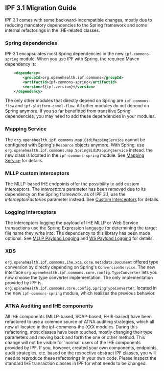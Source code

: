 ## IPF 3.1 Migration Guide

IPF 3.1 comes with some backward-incompatible changes, mostly due to reducing mandatory dependencies to
the Spring framework and some internal refactorings in the IHE-related classes. 


### Spring dependencies

IPF 3.1 encapsulates most Spring dependencies in the new ```ipf-commons-spring``` module.
When you use IPF with Spring, the required Maven dependency is:

```xml
    <dependency>
        <groupId>org.openehealth.ipf.commons</groupId>
        <artifactId>ipf-commons-spring</artifactId>
        <version>${ipf.version}</version>
    </dependency>
```

The only other modules that directly depend on Spring are ```ipf-commons-flow``` and ```ipf-platform-camel-flow```.
All other modules do not depend on Spring anymore. If you so far benefitted from transitive Spring dependencies,
you may need to add these dependencies in your modules.

### Mapping Service

The `org.openehealth.ipf.commons.map.BidiMappingService` cannot be configured with Spring's `Resource`
objects anymore. With Spring, use `org.openehealth.ipf.commons.map.SpringBidiMappingService` instead. the
new class is located in the `ipf-commons-spring` module.
See [Mapping Service] for details.

### MLLP custom interceptors

The MLLP-based IHE endpoints offer the possibility to add custom interceptors. The *interceptors* parameter
has been removed due to its dependency on the Spring framework. as of IPF 3.1, use the *interceptorFactories*
parameter instead. See [Custom Interceptors] for details.

### Logging Interceptors

The interceptors logging the payload of IHE MLLP or Web Service transactions use the Spring Expression language
for determining the target file name they write into. The dependency to this library has been made optional.
See [MLLP Payload Logging] and [WS Payload Logging] for details.

### XDS

`org.openehealth.ipf.commons.ihe.xds.core.metadata.Document` offered type conversion by directly depending on 
Spring's `ConversionService`. 
The new interface `org.openehealth.ipf.commons.core.config.TypeConverter` lets you now choose the
type converter implementation. 
The only implementation provided by IPF is `org.openehealth.ipf.commons.core.config.SpringTypeConverter`, located
in the new `ipf-commons-spring` module, which realizes the previous behavior.

### ATNA Auditing and IHE components

All IHE components (MLLP-based, SOAP-based, FHIR-based) have been refactored to use a common source of ATNA
auditing strategies, which all now all located in the ipf-commons-ihe-XXX modules. During this refactoring,
most classes have been touched, mostly changing their type parameters and moving back and forth the one or
other method.
This change will not be visible for 'normal' users of the IHE components provided by IPF. If you, however,
created your own components, endpoints, audit strategies, etc. based on the respective abstract IPF classes, 
you will need to reproduce these refactorings in your own code. Please inspect the standard IHE transaction
classes in IPF for what needs to be changed.


[Mapping Service]: ../ipf-commons-map/index.html
[Custom Interceptors]: ../ipf-platform-camel-ihe-mllp/interceptorChain.html
[MLLP Payload Logging]: ../ipf-platform-camel-ihe-mllp/payloadLogging.html
[WS Payload Logging]: ../ipf-platform-camel-ihe-ws/payloadLogging.html